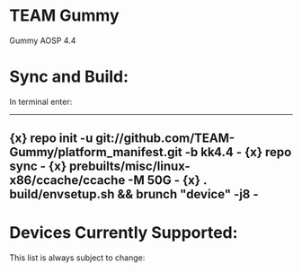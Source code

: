 TEAM Gummy
==========

Gummy AOSP 4.4

Sync and Build:
===============

In terminal enter:

-------------------------------------------------------------------------------------------------------
{x}   repo init -u git://github.com/TEAM-Gummy/platform_manifest.git -b kk4.4                         -
{x}   repo sync                                                                                       -
{x}   prebuilts/misc/linux-x86/ccache/ccache -M 50G                                                   -
{x}   . build/envsetup.sh && brunch "device" -j8                                                      - 
-------------------------------------------------------------------------------------------------------


Devices Currently Supported: 
===========================

This list is always subject to change:
